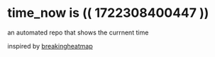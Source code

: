 # time_now is (( 1722308400447 ))

an automated repo that shows the currnent time

inspired by [breakingheatmap](https://github.com/breakingheatmap/breakingheatmap)